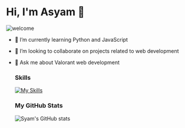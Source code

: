 # Hi, I'm Asyam 👋

![welcome]([gambar/profil%20github2.png](https://github.com/Syam1324/Syam1324/blob/main/profil%20github2.png?raw=true))

- 🌱 I’m currently learning Python and JavaScript
- 👯 I’m looking to collaborate on projects related to web development
- 💬 Ask me about Valorant web development

   ###  Skills
   [![My Skills](https://skillicons.dev/icons?i=html,css,python,figma&theme=dark)](https://skillicons.dev)

   ### My GitHub Stats
   ![Syam's GitHub stats](https://github-readme-stats.vercel.app/api?username=Syam1324&show_icons=true&theme=tokyonight)
